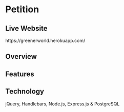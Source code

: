 # Petition

<h2>Live Website</h2>
https://greenerworld.herokuapp.com/

<h2>Overview</h2>


<h2>Features</h2>



<h2>Technology</h2>
jQuery, Handlebars, Node.js, Express.js & PostgreSQL

